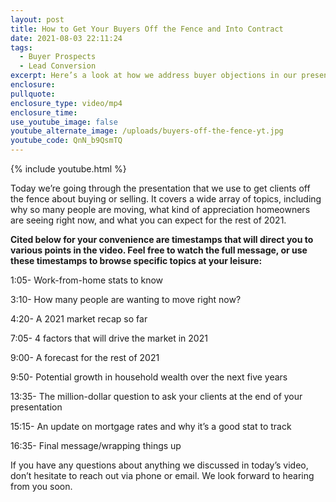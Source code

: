 ```yaml
---
layout: post
title: How to Get Your Buyers Off the Fence and Into Contract
date: 2021-08-03 22:11:24
tags:
  - Buyer Prospects
  - Lead Conversion
excerpt: Here’s a look at how we address buyer objections in our presentation.
enclosure:
pullquote:
enclosure_type: video/mp4
enclosure_time:
use_youtube_image: false
youtube_alternate_image: /uploads/buyers-off-the-fence-yt.jpg
youtube_code: QnN_b9QsmTQ
---
```

{% include youtube.html %}

Today we’re going through the presentation that we use to get clients off the fence about buying or selling. It covers a wide array of topics, including why so many people are moving, what kind of appreciation homeowners are seeing right now, and what you can expect for the rest of 2021.

**Cited below for your convenience are timestamps that will direct you to various points in the video. Feel free to watch the full message, or use these timestamps to browse specific topics at your leisure:**

1:05- Work-from-home stats to know

3:10- How many people are wanting to move right now?

4:20- A 2021 market recap so far

7:05- 4 factors that will drive the market in 2021

9:00- A forecast for the rest of 2021

9:50- Potential growth in household wealth over the next five years

13:35- The million-dollar question to ask your clients at the end of your presentation

15:15- An update on mortgage rates and why it’s a good stat to track

16:35- Final message/wrapping things up

If you have any questions about anything we discussed in today’s video, don’t hesitate to reach out via phone or email. We look forward to hearing from you soon.
